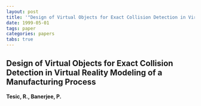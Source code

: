 ```yaml
---
layout: post
title: '"Design of Virtual Objects for Exact Collision Detection in Virtual Reality Modeling of a Manufacturing Process"'
date: 1999-05-01
tags: paper
categories: papers
tabs: true
---
```


## Design of Virtual Objects for Exact Collision Detection in Virtual Reality Modeling of a Manufacturing Process
**Tesic, R., Banerjee, P.**
